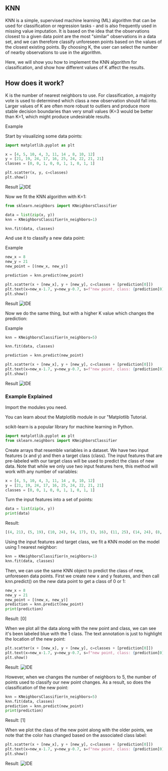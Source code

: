 
## KNN
KNN is a simple, supervised machine learning (ML) algorithm that can be used for classification or regression tasks - and is also frequently used in missing value imputation. It is based on the idea that the observations closest to a given data point are the most "similar" observations in a data set, and we can therefore classify unforeseen points based on the values of the closest existing points. By choosing K, the user can select the number of nearby observations to use in the algorithm.

Here, we will show you how to implement the KNN algorithm for classification, and show how different values of K affect the results.

## How does it work?
K is the number of nearest neighbors to use. For classification, a majority vote is used to determined which class a new observation should fall into. Larger values of K are often more robust to outliers and produce more stable decision boundaries than very small values (K=3 would be better than K=1, which might produce undesirable results.

Example

Start by visualizing some data points:
```python
import matplotlib.pyplot as plt

x = [4, 5, 10, 4, 3, 11, 14 , 8, 10, 12]
y = [21, 19, 24, 17, 16, 25, 24, 22, 21, 21]
classes = [0, 0, 1, 0, 0, 1, 1, 0, 1, 1]

plt.scatter(x, y, c=classes)
plt.show()
```
Result
![IDE](images/img_ml_knn1.png)

Now we fit the KNN algorithm with K=1:
```python
from sklearn.neighbors import KNeighborsClassifier

data = list(zip(x, y))
knn = KNeighborsClassifier(n_neighbors=1)

knn.fit(data, classes)
```
And use it to classify a new data point:

Example
```python
new_x = 8
new_y = 21
new_point = [(new_x, new_y)]

prediction = knn.predict(new_point)

plt.scatter(x + [new_x], y + [new_y], c=classes + [prediction[0]])
plt.text(x=new_x-1.7, y=new_y-0.7, s=f"new point, class: {prediction[0]}")
plt.show()
```
Result
![IDE](images/img_ml_knn2.png)

Now we do the same thing, but with a higher K value which changes the prediction:

Example
```python
knn = KNeighborsClassifier(n_neighbors=5)

knn.fit(data, classes)

prediction = knn.predict(new_point)

plt.scatter(x + [new_x], y + [new_y], c=classes + [prediction[0]])
plt.text(x=new_x-1.7, y=new_y-0.7, s=f"new point, class: {prediction[0]}")
plt.show()
```
Result
![IDE](images/img_ml_knn3.png)

### Example Explained
Import the modules you need.

You can learn about the Matplotlib module in our "Matplotlib Tutorial.

scikit-learn is a popular library for machine learning in Python.
```python
import matplotlib.pyplot as plt
from sklearn.neighbors import KNeighborsClassifier
```
Create arrays that resemble variables in a dataset. We have two input features (x and y) and then a target class (class). The input features that are pre-labeled with our target class will be used to predict the class of new data. Note that while we only use two input features here, this method will work with any number of variables:
```python
x = [4, 5, 10, 4, 3, 11, 14 , 8, 10, 12]
y = [21, 19, 24, 17, 16, 25, 24, 22, 21, 21]
classes = [0, 0, 1, 0, 0, 1, 1, 0, 1, 1]
```
Turn the input features into a set of points:
```python
data = list(zip(x, y))
print(data)
```
Result:
```python
[(4, 21), (5, 19), (10, 24), (4, 17), (3, 16), (11, 25), (14, 24), (8, 22), (10, 21), (12, 21)]
```
Using the input features and target class, we fit a KNN model on the model using 1 nearest neighbor:
```python
knn = KNeighborsClassifier(n_neighbors=1)
knn.fit(data, classes)
```
Then, we can use the same KNN object to predict the class of new, unforeseen data points. First we create new x and y features, and then call knn.predict() on the new data point to get a class of 0 or 1:
```python
new_x = 8
new_y = 21
new_point = [(new_x, new_y)]
prediction = knn.predict(new_point)
print(prediction)
```
Result:
[0]

When we plot all the data along with the new point and class, we can see it's been labeled blue with the 1 class. The text annotation is just to highlight the location of the new point:
```python
plt.scatter(x + [new_x], y + [new_y], c=classes + [prediction[0]])
plt.text(x=new_x-1.7, y=new_y-0.7, s=f"new point, class: {prediction[0]}")
plt.show()
```
Result:
![IDE](images/img_ml_knn2.png)

However, when we changes the number of neighbors to 5, the number of points used to classify our new point changes. As a result, so does the classification of the new point:
```python
knn = KNeighborsClassifier(n_neighbors=5)
knn.fit(data, classes)
prediction = knn.predict(new_point)
print(prediction)
```
Result:
[1]

When we plot the class of the new point along with the older points, we note that the color has changed based on the associated class label:
```python
plt.scatter(x + [new_x], y + [new_y], c=classes + [prediction[0]])
plt.text(x=new_x-1.7, y=new_y-0.7, s=f"new point, class: {prediction[0]}")
plt.show()
```
Result:
![IDE](images/img_ml_knn3.png)


<br><br>